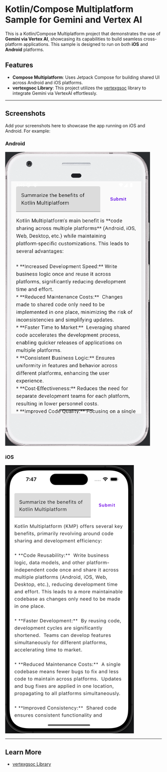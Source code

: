 # Kotlin/Compose Multiplatform Sample for Gemini and Vertex AI

This is a Kotlin/Compose Multiplatform project that demonstrates the use of **Gemini via Vertex AI**, showcasing its capabilities to build seamless cross-platform applications. This sample is designed to run on both **iOS** and **Android** platforms.

## Features
- **Compose Multiplatform**: Uses Jetpack Compose for building shared UI across Android and iOS platforms.
- **vertexgsoc Library**: This project utilizes the [vertexgsoc](https://github.com/SeanChinJunKai/vertexgsoc) library to integrate Gemini via VertexAI effortlessly.

---

## Screenshots

Add your screenshots here to showcase the app running on iOS and Android. For example:

### Android
  ![Android Screenshot](https://raw.githubusercontent.com/SeanChinJunKai/VertexSample/main/assets/Android.png)

### iOS
  ![iOS Screenshot](https://raw.githubusercontent.com/SeanChinJunKai/VertexSample/main/assets/iOS.png)

---

## Learn More
- [vertexgsoc Library](https://github.com/SeanChinJunKai/vertexgsoc)